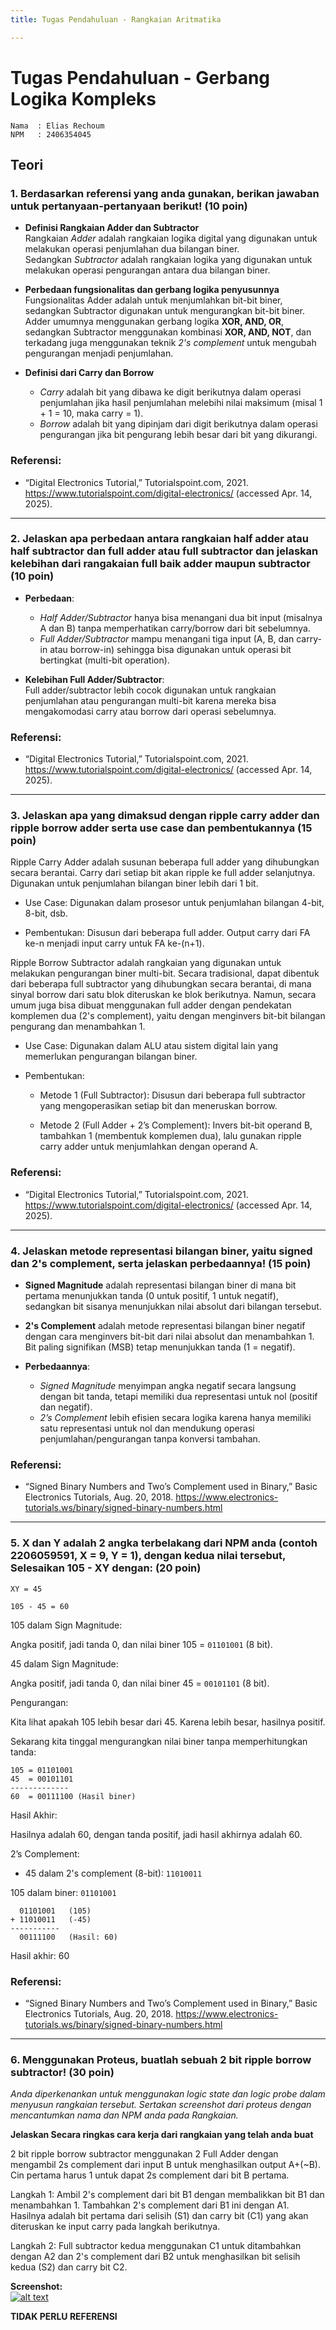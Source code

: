 ```yaml
---
title: Tugas Pendahuluan - Rangkaian Aritmatika

---
```


# Tugas Pendahuluan - Gerbang Logika Kompleks

```
Nama  : Elias Rechoum  
NPM   : 2406354045
```

## Teori

### 1. Berdasarkan referensi yang anda gunakan, berikan jawaban untuk pertanyaan-pertanyaan berikut! (10 poin)

- **Definisi Rangkaian Adder dan Subtractor**  
  Rangkaian *Adder* adalah rangkaian logika digital yang digunakan untuk melakukan operasi penjumlahan dua bilangan biner.  
  Sedangkan *Subtractor* adalah rangkaian logika yang digunakan untuk melakukan operasi pengurangan antara dua bilangan biner.

- **Perbedaan fungsionalitas dan gerbang logika penyusunnya**  
  Fungsionalitas Adder adalah untuk menjumlahkan bit-bit biner, sedangkan Subtractor digunakan untuk mengurangkan bit-bit biner.  
  Adder umumnya menggunakan gerbang logika **XOR, AND, OR**, sedangkan Subtractor menggunakan kombinasi **XOR, AND, NOT**, dan terkadang juga menggunakan teknik *2's complement* untuk mengubah pengurangan menjadi penjumlahan.

- **Definisi dari Carry dan Borrow**  
  - *Carry* adalah bit yang dibawa ke digit berikutnya dalam operasi penjumlahan jika hasil penjumlahan melebihi nilai maksimum (misal 1 + 1 = 10, maka carry = 1).  
  - *Borrow* adalah bit yang dipinjam dari digit berikutnya dalam operasi pengurangan jika bit pengurang lebih besar dari bit yang dikurangi.

### Referensi:  
- “Digital Electronics Tutorial,” Tutorialspoint.com, 2021. https://www.tutorialspoint.com/digital-electronics/ (accessed Apr. 14, 2025).

---

### 2. Jelaskan apa perbedaan antara rangkaian half adder atau half subtractor dan full adder atau full subtractor dan jelaskan kelebihan dari rangakaian full baik adder maupun subtractor (10 poin)

- **Perbedaan**:  
  - *Half Adder/Subtractor* hanya bisa menangani dua bit input (misalnya A dan B) tanpa memperhatikan carry/borrow dari bit sebelumnya.  
  - *Full Adder/Subtractor* mampu menangani tiga input (A, B, dan carry-in atau borrow-in) sehingga bisa digunakan untuk operasi bit bertingkat (multi-bit operation).

- **Kelebihan Full Adder/Subtractor**:  
  Full adder/subtractor lebih cocok digunakan untuk rangkaian penjumlahan atau pengurangan multi-bit karena mereka bisa mengakomodasi carry atau borrow dari operasi sebelumnya.


### Referensi:  
- “Digital Electronics Tutorial,” Tutorialspoint.com, 2021. https://www.tutorialspoint.com/digital-electronics/ (accessed Apr. 14, 2025).

---

### 3. Jelaskan apa yang dimaksud dengan ripple carry adder dan ripple borrow adder serta use case dan pembentukannya  (15 poin)

Ripple Carry Adder adalah susunan beberapa full adder yang dihubungkan secara berantai. Carry dari setiap bit akan ripple ke full adder selanjutnya. Digunakan untuk penjumlahan bilangan biner lebih dari 1 bit.

- Use Case: Digunakan dalam prosesor untuk penjumlahan bilangan 4-bit, 8-bit, dsb.

- Pembentukan: Disusun dari beberapa full adder. Output carry dari FA ke-n menjadi input carry untuk FA ke-(n+1).

Ripple Borrow Subtractor adalah rangkaian yang digunakan untuk melakukan pengurangan biner multi-bit. Secara tradisional, dapat dibentuk dari beberapa full subtractor yang dihubungkan secara berantai, di mana sinyal borrow dari satu blok diteruskan ke blok berikutnya. Namun, secara umum juga bisa dibuat menggunakan full adder dengan pendekatan komplemen dua (2's complement), yaitu dengan menginvers bit-bit bilangan pengurang dan menambahkan 1.

- Use Case: Digunakan dalam ALU atau sistem digital lain yang memerlukan pengurangan bilangan biner.

- Pembentukan:

  - Metode 1 (Full Subtractor): Disusun dari beberapa full subtractor yang mengoperasikan setiap bit dan meneruskan borrow.

  - Metode 2 (Full Adder + 2’s Complement): Invers bit-bit operand B, tambahkan 1 (membentuk komplemen dua), lalu gunakan ripple carry adder untuk menjumlahkan dengan operand A.


### Referensi:  
- “Digital Electronics Tutorial,” Tutorialspoint.com, 2021. https://www.tutorialspoint.com/digital-electronics/ (accessed Apr. 14, 2025).

---

### 4. Jelaskan metode representasi bilangan biner, yaitu signed dan 2's complement, serta jelaskan perbedaannya! (15 poin)


- **Signed Magnitude** adalah representasi bilangan biner di mana bit pertama menunjukkan tanda (0 untuk positif, 1 untuk negatif), sedangkan bit sisanya menunjukkan nilai absolut dari bilangan tersebut.

- **2's Complement** adalah metode representasi bilangan biner negatif dengan cara menginvers bit-bit dari nilai absolut dan menambahkan 1. Bit paling signifikan (MSB) tetap menunjukkan tanda (1 = negatif).

- **Perbedaannya**:
  - *Signed Magnitude* menyimpan angka negatif secara langsung dengan bit tanda, tetapi memiliki dua representasi untuk nol (positif dan negatif).
  - *2’s Complement* lebih efisien secara logika karena hanya memiliki satu representasi untuk nol dan mendukung operasi penjumlahan/pengurangan tanpa konversi tambahan.


### Referensi:  
- “Signed Binary Numbers and Two’s Complement used in Binary,” Basic Electronics Tutorials, Aug. 20, 2018. https://www.electronics-tutorials.ws/binary/signed-binary-numbers.html

---

### 5. X dan Y adalah 2 angka terbelakang dari NPM anda (contoh 2206059591, X = 9, Y = 1), dengan kedua nilai tersebut, Selesaikan 105 - XY dengan: (20 poin)

```
XY = 45

105 - 45 = 60
```

105 dalam Sign Magnitude:

Angka positif, jadi tanda 0, dan nilai biner 105 = `01101001` (8 bit).

45 dalam Sign Magnitude:

Angka positif, jadi tanda 0, dan nilai biner 45 = `00101101` (8 bit).

Pengurangan:

Kita lihat apakah 105 lebih besar dari 45. Karena lebih besar, hasilnya positif.

Sekarang kita tinggal mengurangkan nilai biner tanpa memperhitungkan tanda:

```
105 = 01101001
45  = 00101101
-------------
60  = 00111100 (Hasil biner)
```

Hasil Akhir:

Hasilnya adalah 60, dengan tanda positif, jadi hasil akhirnya adalah 60.

2’s Complement:

- 45 dalam 2's complement (8-bit): `11010011`

105 dalam biner: `01101001` 

```
  01101001   (105)
+ 11010011   (-45)
-----------
  00111100   (Hasil: 60)
```

Hasil akhir: 60

### Referensi:  
- “Signed Binary Numbers and Two’s Complement used in Binary,” Basic Electronics Tutorials, Aug. 20, 2018. https://www.electronics-tutorials.ws/binary/signed-binary-numbers.html

---

### 6. Menggunakan Proteus, buatlah sebuah 2 bit ripple borrow subtractor! (30 poin) 
*Anda diperkenankan untuk menggunakan logic state dan logic probe dalam menyusun rangkaian tersebut. 
Sertakan screenshot dari proteus dengan mencantumkan nama dan NPM anda pada Rangkaian.*

**Jelaskan Secara ringkas cara kerja dari rangkaian yang telah anda buat**

2 bit ripple borrow subtractor menggunakan 2 Full Adder dengan mengambil 2s complement dari input B untuk menghasilkan output A+(~B). Cin pertama harus 1 untuk dapat 2s complement dari bit B pertama.

Langkah 1: Ambil 2's complement dari bit B1 dengan membalikkan bit B1 dan menambahkan 1. Tambahkan 2's complement dari B1 ini dengan A1. Hasilnya adalah bit pertama dari selisih (S1) dan carry bit (C1) yang akan diteruskan ke input carry pada langkah berikutnya.

Langkah 2: Full subtractor kedua menggunakan C1 untuk ditambahkan dengan A2 dan 2's complement dari B2 untuk menghasilkan bit selisih kedua (S2) dan carry bit C2.

**Screenshot:**  
[![alt text](image.png)](https://raw.githubusercontent.com/c0ldlasagna/DSD/refs/heads/master/Week%207/image.png)

**TIDAK PERLU REFERENSI**

